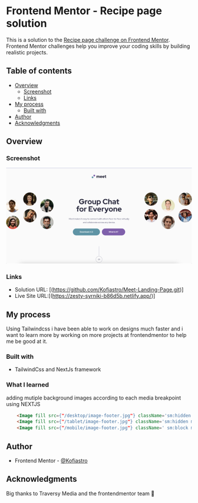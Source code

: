 # Frontend Mentor - Recipe page solution

This is a solution to the [Recipe page challenge on Frontend Mentor](https://www.frontendmentor.io/challenges/recipe-page-KiTsR8QQKm). Frontend Mentor challenges help you improve your coding skills by building realistic projects. 

## Table of contents

- [Overview](#overview)
  - [Screenshot](#screenshot)
  - [Links](#links)
- [My process](#my-process)
  - [Built with](#built-with)
- [Author](#author)
- [Acknowledgments](#acknowledgments)

## Overview

### Screenshot

![](./public/meet.png)

### Links

- Solution URL: [(https://github.com/Kofiastro/Meet-Landing-Page.git)]
- Live Site URL:[(https://zesty-syrniki-b86d5b.netlify.app/)]

## My process
Using Tailwindcss i have been able to work on designs much faster and i want to learn more by working on more projects at frontendmentor to help me be good at it.

### Built with

- TailwindCss and NextJs framework

### What I learned
adding mutiple background images according to each media breakpoint using NEXTJS


```html
    <Image fill src={"/desktop/image-footer.jpg"} className='sm:hidden md:hidden lg:block  opacity-30 mix-blend-overlay object-cover '/>
    <Image fill src={"/tablet/image-footer.jpg"} className='sm:hidden md:block lg:hidden opacity-30 mix-blend-overlay object-cover '/>
    <Image fill src={"/mobile/image-footer.jpg"} className=' sm:block md:hidden lg:hidden opacity-30 mix-blend-overlay object-cover '/>
```

## Author

- Frontend Mentor - [@Kofiastro](https://www.frontendmentor.io/profile/kofiastro)

## Acknowledgments

Big thanks to Traversy Media and the frontendmentor team 🎉

